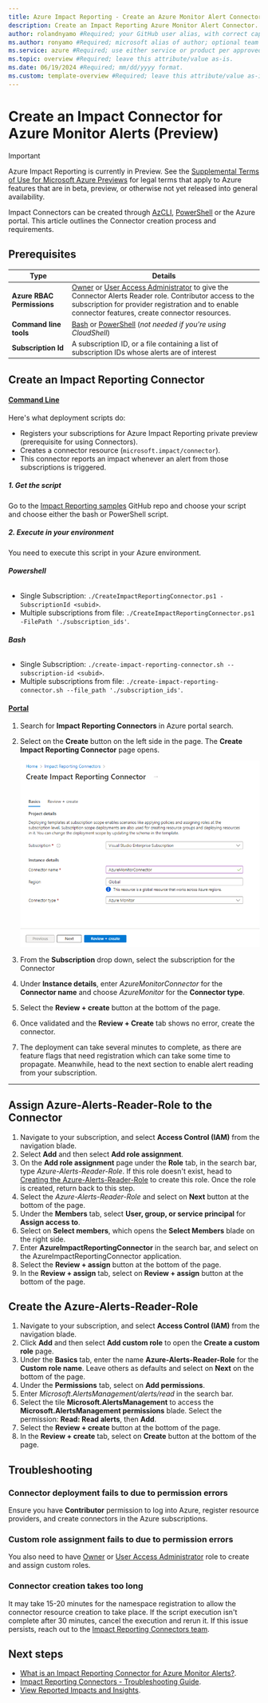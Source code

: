 ```yaml
---
title: Azure Impact Reporting - Create an Azure Monitor Alert Connector #Required; page title is displayed in search results. Include the brand.
description: Create an Impact Reporting Azure Monitor Alert Connector. #Required; article description that is displayed in search results. 
author: rolandnyamo #Required; your GitHub user alias, with correct capitalization.
ms.author: ronyamo #Required; microsoft alias of author; optional team alias.
ms.service: azure #Required; use either service or product per approved list. 
ms.topic: overview #Required; leave this attribute/value as-is.
ms.date: 06/19/2024 #Required; mm/dd/yyyy format.
ms.custom: template-overview #Required; leave this attribute/value as-is.
---
```


# Create an Impact Connector for Azure Monitor Alerts (Preview)
> [!IMPORTANT]
> Azure Impact Reporting is currently in Preview. See the [Supplemental Terms of Use for Microsoft Azure Previews](https://azure.microsoft.com/support/legal/preview-supplemental-terms/) for legal terms that apply to Azure features that are in beta, preview, or otherwise not yet released into general availability.

Impact Connectors can be created through [AzCLI](/cli/azure), [PowerShell](/powershell/azure) or the Azure portal. This article outlines the Connector creation process and requirements.

## Prerequisites
| Type     | Details      |
| ------------- | ------------- |
| **Azure RBAC Permissions** | [Owner](/azure/role-based-access-control/built-in-roles#owner) or [User Access Administrator](/azure/role-based-access-control/built-in-roles#user-access-administrator) to give the Connector Alerts Reader role. Contributor access to the subscription for provider registration and to enable connector features, create connector resources. |
| **Command line tools** | [Bash](/cli/azure) or [PowerShell](/powershell/azure) (*not needed if you're using CloudShell*)|
| **Subscription Id**| A subscription ID, or a file containing a list of subscription IDs  whose alerts are of interest|

## Create an Impact Reporting Connector
#### [Command Line](#tab/cli/)

Here's what deployment scripts do:
* Registers your subscriptions for Azure Impact Reporting private preview (prerequisite for using Connectors).
* Creates a connector resource (`microsoft.impact/connector`).
* This connector reports an impact whenever an alert from those subscriptions is triggered.

##### 1. **Get the script**
Go to the [Impact Reporting samples](https://github.com/Azure/impact-reporting-samples/tree/main/Onboarding/Connector/Scripts) GitHub repo and choose your script and choose either the bash or PowerShell script.
##### 2. **Execute in your environment**
You need to execute this script in your Azure environment.

###### **Powershell**
* Single Subscription: `./CreateImpactReportingConnector.ps1 -SubscriptionId <subid>`.
* Multiple subscriptions from file: `./CreateImpactReportingConnector.ps1 -FilePath './subscription_ids'`.

###### **Bash**
* Single Subscription: `./create-impact-reporting-connector.sh --subscription-id <subid>`.
* Multiple subscriptions from file: `./create-impact-reporting-connector.sh --file_path './subscription_ids'`.

#### [Portal](#tab/portal/)

1. Search for **Impact Reporting Connectors** in Azure portal search.
2. Select on the **Create** button on the left side in the page. The **Create Impact Reporting Connector** page opens.

    ![Screenshot of the create impact reporting connector page.](images/create-connector.png)

3. From the **Subscription** drop down, select the subscription for the Connector
4. Under **Instance details**, enter *AzureMonitorConnector* for the **Connector name** and choose *AzureMonitor* for the **Connector type**.
5. Select the **Review + create** button at the bottom of the page.
6. Once validated and the **Review + Create** tab shows no error, create the connector.
7. The deployment can take several minutes to complete, as there are feature flags that need registration which can take some time to propagate. Meanwhile, head to the next section to enable alert reading from your subscription.

---

## Assign Azure-Alerts-Reader-Role to the Connector

1. Navigate to your subscription, and select **Access Control (IAM)** from the navigation blade.
2. Select **Add** and then select **Add role assignment**.
3. On the **Add role assignment** page under the **Role** tab, in the search bar, type *Azure-Alerts-Reader-Role*. If this role doesn't exist, head to [Creating the Azure-Alerts-Reader-Role](#create-the-azure-alerts-reader-role) to create this role. Once the role is created, return back to this step.
4. Select the *Azure-Alerts-Reader-Role* and select on **Next** button at the bottom of the page.
5. Under the **Members** tab, select **User, group, or service principal** for **Assign access to**.
6. Select on **Select members**, which opens the **Select Members** blade on the right side.
7. Enter **AzureImpactReportingConnector** in the search bar, and select on the AzureImpactReportingConnector application. 
8. Select the **Review + assign** button at the bottom of the page.
9. In the **Review + assign** tab, select on **Review + assign** button at the bottom of the page.

## Create the Azure-Alerts-Reader-Role
1. Navigate to your subscription, and select **Access Control (IAM)** from the navigation blade.
2. Click **Add** and then select **Add custom role** to open the **Create a custom role** page.
3. Under the **Basics** tab, enter the name **Azure-Alerts-Reader-Role** for the **Custom role name**. Leave others as defaults and select on **Next** on the bottom of the page.
4. Under the **Permissions** tab, select on **Add permissions**.
5. Enter *Microsoft.AlertsManagement/alerts/read* in the search bar.
6. Select the tile **Microsoft.AlertsManagement** to access the **Microsoft.AlertsManagement permissions** blade. Select the permission: **Read: Read alerts**, then **Add**.
7. Select the **Review + create** button at the bottom of the page.
8. In the **Review + create** tab, select on **Create** button at the bottom of the page.

## Troubleshooting

### Connector deployment fails to due to permission errors

Ensure you have **Contributor** permission to log into Azure, register resource providers, and create connectors in the Azure subscriptions.

### Custom role assignment fails to due to permission errors

You also need to have [Owner](/azure/role-based-access-control/built-in-roles#owner) or [User Access Administrator](/azure/role-based-access-control/built-in-roles#user-access-administrator) role to create and assign custom roles.

### Connector creation takes too long

It may take 15-20 minutes for the namespace registration to allow the connector resource creation to take place. 
If the script execution isn't complete after 30 minutes, cancel the execution and rerun it. If this issue persists, reach out to the [Impact Reporting Connectors team](mailto:impactrp-preview@microsoft.com).

## Next steps
* [What is an Impact Reporting Connector for Azure Monitor Alerts?](azure-monitor-connector.md).
* [Impact Reporting Connectors - Troubleshooting Guide](connectors-troubleshooting-guide.md).
* [View Reported Impacts and Insights](view-impact-insights.md).
